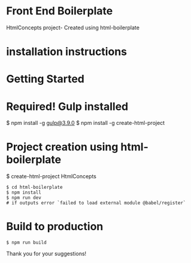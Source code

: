 
# Front End Boilerplate
HtmlConcepts project- Created using html-boilerplate

# installation instructions
# Getting Started
# Required! Gulp installed 
$ npm install -g gulp@3.9.0
$ npm install -g create-html-project

# Project creation using html-boilerplate
$ create-html-project HtmlConcepts


```
$ cd html-boilerplate
$ npm install
$ npm run dev  
# if outputs error `failed to load external module @babel/register`
```

# Build to production

```
$ npm run build
```

Thank you for your suggestions!